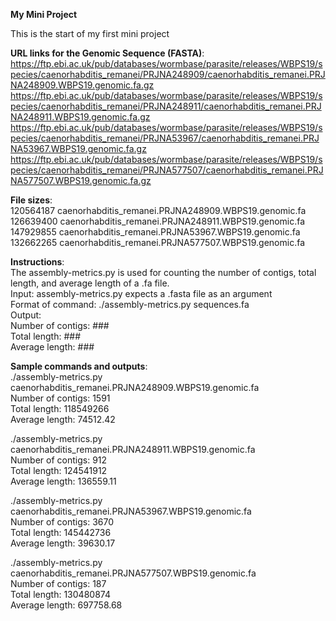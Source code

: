 **My Mini Project**  
   
This is the start of my first mini project

**URL links for the Genomic Sequence (FASTA)**:   
https://ftp.ebi.ac.uk/pub/databases/wormbase/parasite/releases/WBPS19/species/caenorhabditis_remanei/PRJNA248909/caenorhabditis_remanei.PRJNA248909.WBPS19.genomic.fa.gz   
https://ftp.ebi.ac.uk/pub/databases/wormbase/parasite/releases/WBPS19/species/caenorhabditis_remanei/PRJNA248911/caenorhabditis_remanei.PRJNA248911.WBPS19.genomic.fa.gz   
https://ftp.ebi.ac.uk/pub/databases/wormbase/parasite/releases/WBPS19/species/caenorhabditis_remanei/PRJNA53967/caenorhabditis_remanei.PRJNA53967.WBPS19.genomic.fa.gz   
https://ftp.ebi.ac.uk/pub/databases/wormbase/parasite/releases/WBPS19/species/caenorhabditis_remanei/PRJNA577507/caenorhabditis_remanei.PRJNA577507.WBPS19.genomic.fa.gz   
   
**File sizes**:   
120564187 caenorhabditis_remanei.PRJNA248909.WBPS19.genomic.fa   
126639400 caenorhabditis_remanei.PRJNA248911.WBPS19.genomic.fa   
147929855 caenorhabditis_remanei.PRJNA53967.WBPS19.genomic.fa   
132662265 caenorhabditis_remanei.PRJNA577507.WBPS19.genomic.fa   
   
**Instructions**:   
The assembly-metrics.py is used for counting the number of contigs, total length, and average length of a .fa file.    
Input: assembly-metrics.py expects a .fasta file as an argument   
Format of command: ./assembly-metrics.py sequences.fa   
Output:     
Number of contigs: ###   
Total length: ###   
Average length: ###   
    
**Sample commands and outputs**:    
./assembly-metrics.py caenorhabditis_remanei.PRJNA248909.WBPS19.genomic.fa   
Number of contigs: 1591   
Total length: 118549266   
Average length: 74512.42   
    
./assembly-metrics.py caenorhabditis_remanei.PRJNA248911.WBPS19.genomic.fa   
Number of contigs: 912   
Total length: 124541912   
Average length: 136559.11   
    
./assembly-metrics.py caenorhabditis_remanei.PRJNA53967.WBPS19.genomic.fa   
Number of contigs: 3670   
Total length: 145442736   
Average length: 39630.17   
    
./assembly-metrics.py caenorhabditis_remanei.PRJNA577507.WBPS19.genomic.fa   
Number of contigs: 187   
Total length: 130480874   
Average length: 697758.68   